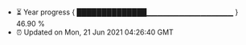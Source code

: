- ⏳ Year progress { ██████████████▁▁▁▁▁▁▁▁▁▁▁▁▁▁▁▁ } 46.90 %
- ⏰ Updated on Mon, 21 Jun 2021 04:26:40 GMT

